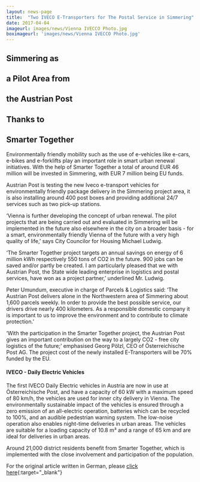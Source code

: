 ```yaml
---
layout: news-page
title:  "Two IVECO E-Transporters for The Postal Service in Simmering"
date: 2017-04-04
imageurl: images/news/Vienna IVECCO Photo.jpg
boximageurl: 'images/news/Vienna IVECCO Photo.jpg'
---
```


<div class="multiline">
<h2><span class="ornament-news">Simmering as</span></h2>
<h2><span class="ornament-news">a Pilot Area from</span></h2>
<h2><span class="ornament-news">the Austrian Post</span></h2>
<h2><span class="ornament-news">Thanks to</span></h2>
<h2><span class="ornament-news">Smarter Together</span></h2>
</div>

Environmentally friendly mobility such as the use of e-vehicles like e-cars, e-bikes and e-forklifts play an important role in smart urban renewal initiatives. With the help of Smarter Together a total of around EUR 46 million will be invested in Simmering, with EUR 7 million being EU funds.

Austrian Post is testing the new Iveco e-transport vehicles for environmentally friendly package delivery in the Simmering project area, it is also installing around 400 post boxes and providing additional 24/7 services such as two pick-up stations.

‘Vienna is further developing the concept of urban renewal. The pilot projects that are being carried out and evaluated in Simmering will be implemented in the future also elsewhere in the city on a broader basis - for a smart, environmentally friendly Vienna of the future with a very high quality of life,’ says City Councilor for Housing Michael Ludwig.

‘The Smarter Together project targets an annual savings on energy of 6 million kWh respectively 550 tons of CO2 in the future. 900 jobs can be saved and/or partly be created. I am particularly pleased that we with Austrian Post, the State wide leading enterprise in logistics and postal services, have won as a project partner,’ underlined Mr. Ludwig.

Peter Umundum, executive in charge of Parcels & Logistics said: ‘The Austrian Post delivers alone in the Northwestern area of Simmering about 1,600 parcels weekly. In order to provide the best possible service, our drivers drive nearly 400 kilometers. As a responsible domestic company it is important to us to improve the environment and to contribute to climate protection.’

‘With the participation in the Smarter Together project, the Austrian Post gives an important contribution on the way to a largely CO2 - free city logistics of the future;’ emphasised Georg Pölzl, CEO of Österreichische Post AG. The project cost of the newly installed E-Transporters will be 70% funded by the EU.

#### IVECO - Daily Electric Vehicles

The first IVECO Daily Electric vehicles in Austria are now in use at Österreichische Post, and have a capacity of 60 kW with a maximum speed of 80 km/h, the vehicles are used for inner city delivery in Vienna. The environmentally sustainable impact of the vehicles is ensured through a zero emission of an all-electric operation, batteries which can be recycled to 100%, and an audible pedestrian warning system. The low-noise operation also enables night-time deliveries in urban areas. The vehicles are suitable for a loading capacity of 10.8 m³ and a range of 65 km and are ideal for deliveries in urban areas.

Around 21,000 district residents benefit from Smarter Together, which is implemented with the close involvement and participation of the population.

For the original article written in German, please [click here](http://www.smartertogether.at/post_2_iveco_e-transporter/){:target="_blank"}
